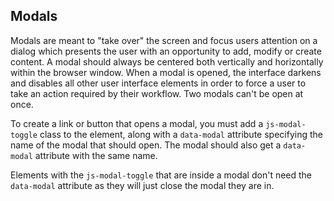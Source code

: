 ## Modals

Modals are meant to "take over" the screen and focus users attention on a dialog which presents the user with an opportunity to add, modify or create content. A modal should always be centered both vertically and horizontally within the browser window. When a modal is opened, the interface darkens and disables all other user interface elements in order to force a user to take an action required by their workflow. Two modals can't be open at once.

To create a link or button that opens a modal, you must add a `js-modal-toggle` class to the element, along with a `data-modal` attribute specifying the name of the modal that should open. The modal should also get a `data-modal` attribute with the same name.

Elements with the `js-modal-toggle` that are inside a modal don't need the `data-modal` attribute as they will just close the modal they are in.
